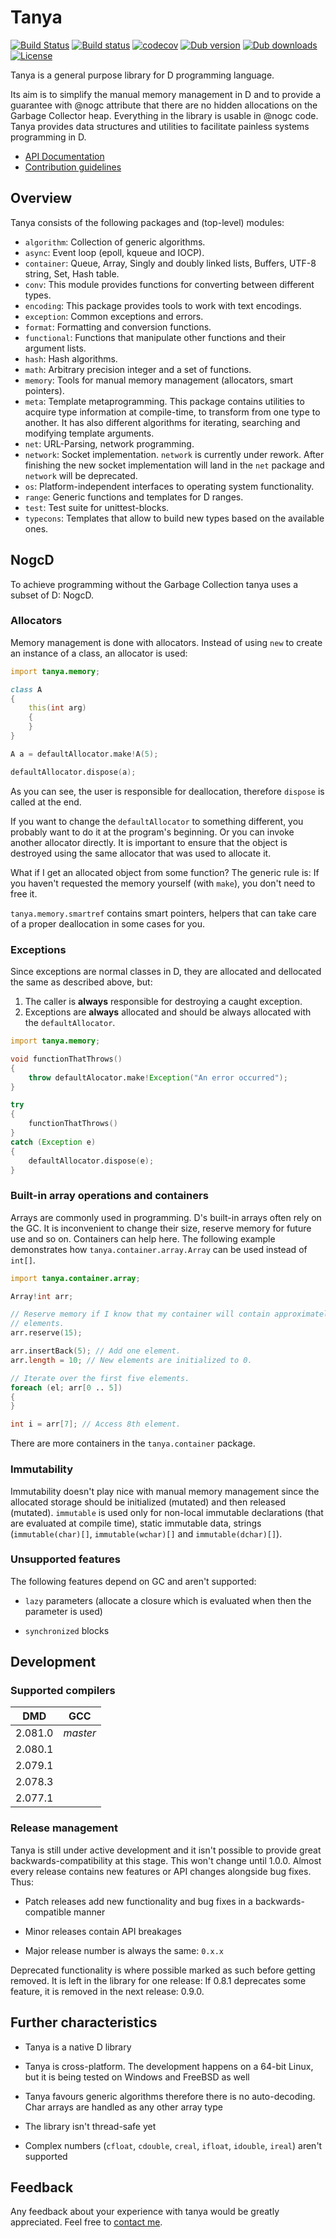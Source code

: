 # Tanya

[![Build Status](https://travis-ci.com/caraus-ecms/tanya.svg?branch=master)](https://travis-ci.com/caraus-ecms/tanya)
[![Build status](https://ci.appveyor.com/api/projects/status/djkmverdfsylc7ti/branch/master?svg=true)](https://ci.appveyor.com/project/belka-ew/tanya/branch/master)
[![codecov](https://codecov.io/gh/caraus-ecms/tanya/branch/master/graph/badge.svg)](https://codecov.io/gh/caraus-ecms/tanya)
[![Dub version](https://img.shields.io/dub/v/tanya.svg)](https://code.dlang.org/packages/tanya)
[![Dub downloads](https://img.shields.io/dub/dt/tanya.svg)](https://code.dlang.org/packages/tanya)
[![License](https://img.shields.io/badge/license-MPL_2.0-blue.svg)](https://raw.githubusercontent.com/caraus-ecms/tanya/master/LICENSE)

Tanya is a general purpose library for D programming language.

Its aim is to simplify the manual memory management in D and to provide a
guarantee with @nogc attribute that there are no hidden allocations on the
Garbage Collector heap. Everything in the library is usable in @nogc code.
Tanya provides data structures and utilities to facilitate painless systems
programming in D.

* [API Documentation](https://docs.caraus.io/tanya)
* [Contribution guidelines](CONTRIBUTING.md)


## Overview

Tanya consists of the following packages and (top-level) modules:

* `algorithm`: Collection of generic algorithms.
* `async`: Event loop (epoll, kqueue and IOCP).
* `container`: Queue, Array, Singly and doubly linked lists, Buffers, UTF-8
string, Set, Hash table.
* `conv`: This module provides functions for converting between different
types.
* `encoding`: This package provides tools to work with text encodings.
* `exception`: Common exceptions and errors.
* `format`: Formatting and conversion functions.
* `functional`: Functions that manipulate other functions and their argument
lists.
* `hash`: Hash algorithms.
* `math`: Arbitrary precision integer and a set of functions.
* `memory`: Tools for manual memory management (allocators, smart pointers).
* `meta`: Template metaprogramming. This package contains utilities to acquire
type information at compile-time, to transform from one type to another. It has
also different algorithms for iterating, searching and modifying template
arguments.
* `net`: URL-Parsing, network programming.
* `network`: Socket implementation. `network` is currently under rework.
After finishing the new socket implementation will land in the `net` package and
`network` will be deprecated.
* `os`: Platform-independent interfaces to operating system functionality.
* `range`: Generic functions and templates for D ranges.
* `test`: Test suite for unittest-blocks.
* `typecons`: Templates that allow to build new types based on the available
ones.


## NogcD

To achieve programming without the Garbage Collection tanya uses a subset of D:
NogcD.

### Allocators

Memory management is done with allocators. Instead of using `new` to create an
instance of a class, an allocator is used:

```d
import tanya.memory;

class A
{
    this(int arg)
    {
    }
}

A a = defaultAllocator.make!A(5);

defaultAllocator.dispose(a);
```

As you can see, the user is responsible for deallocation, therefore `dispose`
is called at the end.

If you want to change the `defaultAllocator` to something different, you
probably want to do it at the program's beginning. Or you can invoke another
allocator directly. It is important to ensure that the object is destroyed
using the same allocator that was used to allocate it.

What if I get an allocated object from some function? The generic rule is: If
you haven't requested the memory yourself (with `make`), you don't need to free
it.

`tanya.memory.smartref` contains smart pointers, helpers that can take care of
a proper deallocation in some cases for you.

### Exceptions

Since exceptions are normal classes in D, they are allocated and dellocated the
same as described above, but:

1. The caller is **always** responsible for destroying a caught exception.
2. Exceptions are **always** allocated and should be always allocated with the
`defaultAllocator`.

```d
import tanya.memory;

void functionThatThrows()
{
    throw defaultAlocator.make!Exception("An error occurred");
}

try
{
    functionThatThrows()
}
catch (Exception e)
{
    defaultAllocator.dispose(e);
}
```

### Built-in array operations and containers

Arrays are commonly used in programming. D's built-in arrays often rely on the
GC. It is inconvenient to change their size, reserve memory for future use and
so on. Containers can help here. The following example demonstrates how
`tanya.container.array.Array` can be used instead of `int[]`.

```d
import tanya.container.array;

Array!int arr;

// Reserve memory if I know that my container will contain approximately 15
// elements.
arr.reserve(15);

arr.insertBack(5); // Add one element.
arr.length = 10; // New elements are initialized to 0.

// Iterate over the first five elements.
foreach (el; arr[0 .. 5])
{
}

int i = arr[7]; // Access 8th element.
```

There are more containers in the `tanya.container` package.


### Immutability

Immutability doesn't play nice with manual memory management since the
allocated storage should be initialized (mutated) and then released (mutated).
`immutable` is used only for non-local immutable declarations (that are
evaluated at compile time), static immutable data, strings (`immutable(char)[]`,
`immutable(wchar)[]` and `immutable(dchar)[]`).


### Unsupported features

The following features depend on GC and aren't supported:

- `lazy` parameters (allocate a closure which is evaluated when then the
parameter is used)

- `synchronized` blocks


## Development

### Supported compilers

| DMD     | GCC       |
|:-------:|:---------:|
| 2.081.0 | *master*  |
| 2.080.1 |           |
| 2.079.1 |           |
| 2.078.3 |           |
| 2.077.1 |           |

### Release management

Tanya is still under active development and it isn't possible to provide great
backwards-compatibility at this stage. This won't change until 1.0.0. Almost
every release contains new features or API changes alongside bug fixes. Thus:

- Patch releases add new functionality and bug fixes in a backwards-compatible
manner

- Minor releases contain API breakages

- Major release number is always the same: `0.x.x`

Deprecated functionality is where possible marked as such before getting
removed. It is left in the library for one release: If 0.8.1 deprecates some
feature, it is removed in the next release: 0.9.0.

## Further characteristics

- Tanya is a native D library

- Tanya is cross-platform. The development happens on a 64-bit Linux, but it
is being tested on Windows and FreeBSD as well

- Tanya favours generic algorithms therefore there is no auto-decoding. Char
arrays are handled as any other array type

- The library isn't thread-safe yet

- Complex numbers (`cfloat`, `cdouble`, `creal`, `ifloat`, `idouble`, `ireal`)
aren't supported


## Feedback

Any feedback about your experience with tanya would be greatly appreciated. Feel free to
[contact me](mailto:info@caraus.de).
